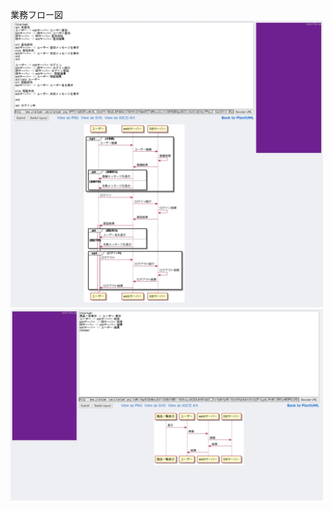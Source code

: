 業務フロー図
<img src="../img/GetImage.jpeg" width="500">
<img src="../img/GetImage (1).jpeg" width="500">

